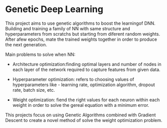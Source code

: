 # Genetic Deep Learning
This project aims to use genetic algorithms to boost the learningof DNN.  Building and training a family  of NN with same structure and hyperparameters from scratchs but starting from diferent random weights.   After afew epochs, mate the trained weights together in order to produce the next generation.  

Main problems to solve when NN:

- Architecture optimization:finding optimal layers and number of nodes in each layer of the network required to capture features from given data.
- Hyperparameter optimization: refers to choosing values of hyperparameters like - learning rate, optimization algorithm, dropout rate, batch size, etc. 

- Weight optimization: fiend the right values for each neuron within each weight in order to solve the gereal equation with a minimum error.

This projects focus on using Genetic Algorithms combined with Gradient Descent to create a novel method of solve the weight optimization problem.
